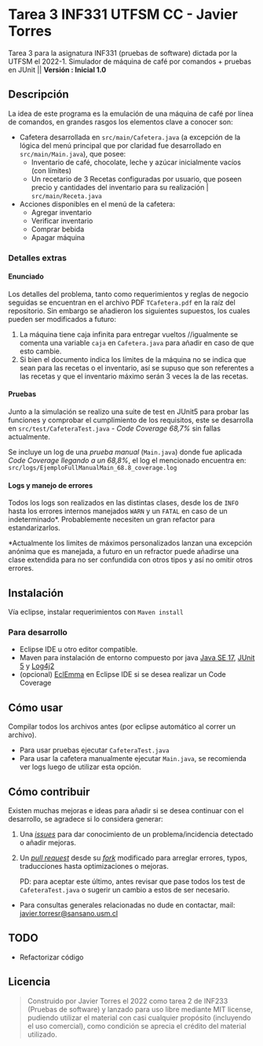 # Tarea 3 INF331 UTFSM CC - Javier Torres
Tarea 3 para la asignatura INF331 (pruebas de software) dictada por la UTFSM el 2022-1. Simulador de máquina de café por comandos + pruebas en JUnit 	||	 **Versión : Inicial 1.0** 

## Descripción

La idea de este programa es la emulación de una máquina de café por línea de comandos, en grandes rasgos los elementos clave a conocer son:

- Cafetera desarrollada en `src/main/Cafetera.java` (a excepción de la lógica del menú principal que por claridad fue desarrollado en `src/main/Main.java`), que posee:
  - Inventario de café, chocolate, leche y azúcar inicialmente vacíos (con límites)
  -  Un recetario de 3 Recetas configuradas por usuario, que poseen precio y cantidades del inventario para su realización | `src/main/Receta.java`
- Acciones disponibles en el menú de la cafetera:
  - Agregar inventario
  - Verificar inventario
  - Comprar bebida
  - Apagar máquina

### Detalles extras

#### Enunciado

Los detalles del problema, tanto como requerimientos y reglas de negocio seguidas se encuentran en el archivo PDF `TCafetera.pdf` en la raíz del repositorio. Sin embargo se añadieron los siguientes supuestos, los cuales pueden ser modificados a futuro:

1. La máquina tiene caja infinita para entregar vueltos //igualmente se comenta una variable `caja` en `Cafetera.java` para añadir en caso de que esto cambie.
2. Si bien el documento indica los límites de la máquina no se indica que sean para las recetas o el inventario, así se supuso que son referentes a las recetas y que el inventario máximo serán 3 veces la de las recetas.

#### Pruebas

Junto a la simulación se realizo una suite de test en JUnit5 para probar las funciones y comprobar el cumplimiento de los requisitos, este se desarrolla en `src/test/CafeteraTest.java` -  *Code Coverage 68,7%* sin fallas actualmente.

Se incluye un log de una *prueba manual* (`Main.java`) donde fue aplicada *Code Coverage llegando a un 68,8%*, el log el mencionado encuentra en: `src/logs/EjemploFullManualMain_68.8_coverage.log`

#### Logs y manejo de errores

Todos los logs son realizados en las distintas clases, desde los de `INFO` hasta los errores internos manejados `WARN` y un `FATAL` en caso de un indeterminado*. Probablemente necesiten un gran refactor para estandarizarlos. 

*Actualmente los limites de máximos personalizados lanzan una excepción anónima que es manejada, a futuro en un refractor puede añadirse una clase extendida para no ser confundida con otros tipos y así no omitir otros errores.

## Instalación

Vía eclipse, instalar requerimientos con `Maven install`

### Para desarrollo

- Eclipse IDE u otro editor compatible.
- Maven para instalación de entorno compuesto por java [Java SE 17](https://www.oracle.com/java/technologies/javase/jdk17-archive-downloads.html),  [JUnit 5](https://junit.org/junit5/docs/current/user-guide/#writing-tests-assertions) y [Log4j2](https://logging.apache.org/log4j/2.x/index.html)
- (opcional) [EclEmma](https://www.eclemma.org/index.html) en Eclipse IDE si se desea realizar un Code Coverage

## Cómo usar

Compilar todos los archivos antes (por eclipse automático al correr un archivo).

- Para usar pruebas ejecutar `CafeteraTest.java`
- Para usar la cafetera manualmente ejecutar `Main.java`, se recomienda ver logs luego de utilizar esta opción.

## Cómo contribuir

Existen muchas mejoras e ideas para añadir si se desea continuar con el desarrollo, se agradece si lo considera generar:

1. Una [*issues*](https://github.com/J122016/J122016-Tarea-3-INF331-UTFSM/issues) para dar conocimiento de un problema/incidencia detectado o añadir mejoras.

2. Un [*pull request*](https://github.com/J122016/J122016-Tarea-3-INF331-UTFSM/pulls) desde su [*fork*](https://github.com/J122016/J122016-Tarea-3-INF331-UTFSM/fork) modificado para arreglar errores, typos, traducciones hasta optimizaciones o mejoras.

   PD: para aceptar este último, antes revisar que pase todos los test de `CafeteraTest.java` o sugerir un cambio a estos de ser necesario.

- Para consultas generales relacionadas no dude en contactar, mail: javier.torresr@sansano.usm.cl

## TODO

- Refactorizar código

## Licencia
> Construido por Javier Torres el 2022 como tarea 2 de INF233 (Pruebas de software) y lanzado para uso libre mediante MIT license, pudiendo utilizar el material con casi cualquier propósito (incluyendo el uso comercial), como condición se aprecia el crédito del material utilizado.
